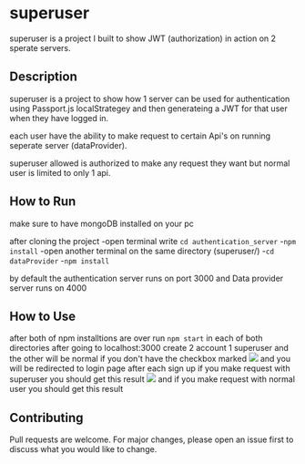# superuser

superuser is a project I built to show JWT (authorization) in action on 2 sperate servers.

## Description

superuser is a project to show how  1 server can be used for authentication using Passport.js localStrategey and then generateing a JWT for that user when they have logged in.

each user have the ability to make request to certain Api's on running seperate server (dataProvider).

superuser allowed is authorized to make any request they want but normal user is limited to only 1 api.

## How to Run

make sure to have mongoDB installed on your pc 

after cloning the project 
-open terminal write `cd authentication_server`
-`npm install` 
-open another terminal on the same directory (superuser/)
-`cd  dataProvider` 
-`npm install` 

by default the authentication server runs on port 3000 and Data provider server runs on 4000  
## How to Use
after both of npm installtions are over run `npm start` in each of both directories
after going to localhost:3000 
create 2 account 1 superuser and the other will be normal if you don't have the checkbox marked
![](images/signUp)
and you will be redirected to login page after each sign up 
if you make request with superuser you should get this result 
![](images/normal_request)
and if you make request with normal user you should get this result

## Contributing
Pull requests are welcome. For major changes, please open an issue first to discuss what you would like to change.


